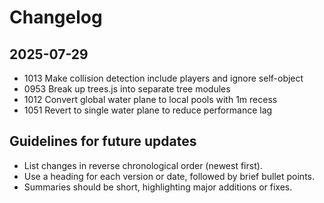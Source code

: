 # Changelog

## 2025-07-29
- 1013 Make collision detection include players and ignore self-object
- 0953 Break up trees.js into separate tree modules
- 1012 Convert global water plane to local pools with 1m recess
- 1051 Revert to single water plane to reduce performance lag

## Guidelines for future updates
- List changes in reverse chronological order (newest first).
- Use a heading for each version or date, followed by brief bullet points.
- Summaries should be short, highlighting major additions or fixes.